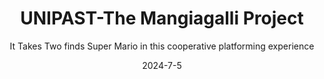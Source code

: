 ---
title: "UNIPAST-The Mangiagalli Project"
subtitle: "It Takes Two finds Super Mario in this cooperative platforming experience"
modal-id: 2
date: 2024-7-5
img: UNIPAST.png
modal-bg-color: "#010100"        # Colore di sfondo del popup (es. giallo)
modal-text-color: "#F5F5F5"      # Colore del testo (es. scuro)
alt: "Screenshot del platform 2D"
video-embed: "https://www.youtube.com/embed/XKlkTsE_ZD8?si=0FF5OwJ_2rrhbZER" # Opzionale

description: > # L'uso di > permette di scrivere su più righe
   UniPast: the Mangiagalli project is a cooperative gaming experience where players must work together to conquer increasingly challenging platform levels. Each level is meticulously crafted and designed to encourage teamwork among players. Each character will have unique powers or abilities that must be strategically combined to reach the end of the level.
   As players journey through the game, different zones will get unlocked progressively on the map of “Città Studi”. Within these zones, players will encounter different platform levels and a strategic save point represented by an Inn. The Inn serves as a hub where players can immerse themselves in the vibrant history of “Città Studi” and learn about the events that occurred in the past. Alternatively, the players can choose to relax in the Inn by playing some of the available minigames. 
   At its core, UniPast: The Mangiagalli Project aims to make players collaborate and know each other.
   Obstacles are designed to require the coordination of character abilities, emphasizing the necessity of teamwork to overcome each level’s challenges. With each triumph, players not only progress through the game but also deepen their bonds with fellow adventurers, forging unforgettable memories in the process.

role:
  - Game & Level Designer
  - Game Programmer
  - AI designer
  - UI designer
tags:
  - Unreal engine 5

project-date: "Luglio 2024"
client: "New game Designer 2024"
# ID dei documenti da Google Drive
gdd-id: "1E9Y5pS_vdBMhZ_v_FhRSN5UeDMjVcu4b"   # (Opzionale)
tdd-id: "1yZ-PlkAq-BDjmtxKSHNaORIJpZd3xgfS"   # (Opzionale)
---